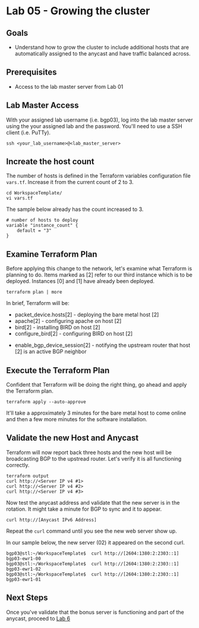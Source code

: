 # Lab 05 - Growing the cluster

## Goals

* Understand how to grow the cluster to include additional hosts that are automatically assigned to the anycast and have traffic balanced across.

## Prerequisites

* Access to the lab master server from Lab 01

## Lab Master Access

With your assigned lab username (i.e. bgp03), log into the lab master server using the your assigned lab and the password. You'll need to use a SSH client (i.e. PuTTy).

```
ssh <your_lab_username>@<lab_master_server>
```

## Increate the host count

The number of hosts is defined in the Terraform variables configuration file ```vars.tf```. Increase it from the current count of 2 to 3.

```
cd WorkspaceTemplate/
vi vars.tf
```

The sample below already has the count increased to 3.
```
# number of hosts to deploy
variable "instance_count" {
    default = "3"
}
```
## Examine Terraform Plan

Before applying this change to the network, let's examine what Terraform is planning to do. Items marked as [2] refer to our third instance which is to be deployed. Instances [0] and [1] have already been deployed.
```
terraform plan | more
```

In brief, Terraform will be:
  * packet_device.hosts[2] - deploying the bare metal host [2]
  * apache[2] - configuring apache on host [2]
  * bird[2] - installing BIRD on host [2]
  * configure_bird[2] - configuring BIRD on host [2]
  + enable_bgp_device_session[2] - notifying the upstream router that host [2] is an active BGP neighbor

## Execute the Terraform Plan

Confident that Terraform will be doing the right thing, go ahead and apply the Terraform plan.

```
terraform apply --auto-approve
```


It'll take a approximately 3 minutes for the bare metal host to come online and then a few more minutes for the software installation.

## Validate the new Host and Anycast

Terraform will now report back three hosts and the new host will be broadcasting BGP to the upstread router. Let's verify it is all functioning correctly.

```
terraform output
curl http://<Server IP v4 #1>
curl http://<Server IP v4 #2>
curl http://<Server IP v4 #3>
```

Now test the anycast address and validate that the new server is in the rotation. It might take a minute for BGP to sync and it to appear.
```
curl http://[Anycast IPv6 Address]
```

Repeat the ```curl``` command until you see the new web server show up.


In our sample below, the new server (02) it appeared on the second curl.
```
bgp03@stl:~/WorkspaceTemplate$  curl http://[2604:1380:2:2303::1]
bgp03-ewr1-00
bgp03@stl:~/WorkspaceTemplate$  curl http://[2604:1380:2:2303::1]
bgp03-ewr1-02
bgp03@stl:~/WorkspaceTemplate$  curl http://[2604:1380:2:2303::1]
bgp03-ewr1-01
```

## Next Steps

Once you've validate that the bonus server is functioning and part of the anycast, proceed to [Lab 6](Lab06.md)
